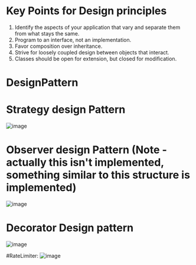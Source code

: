 # Key Points for Design principles
1) Identify the aspects of your application that vary and separate them from what stays the same.
2) Program to an interface, not an implementation.
3) Favor composition over inheritance.
4) Strive for loosely coupled design between objects that interact.
5) Classes should be open for extension, but closed for modification. 
# DesignPattern
# Strategy design Pattern
![image](https://github.com/NishaMalhotra/DesignPattern/assets/39948171/3729fdd0-48d7-4560-8d5c-0280766c341d)


# Observer design Pattern (Note - actually this isn't implemented, something similar to this structure is implemented) 
![image](https://github.com/NishaMalhotra/DesignPattern/assets/39948171/5004b4a2-549b-4d0a-ae11-c829b4bcfc9a)

# Decorator Design pattern 
![image](https://github.com/NishaMalhotra/DesignPattern/assets/39948171/5985e52a-ec92-4e96-ad76-4a821d5a8d82)


#RateLimiter: 
![image](https://github.com/NishaMalhotra/DesignPattern/assets/39948171/e706f7a8-44a3-4b86-83b3-bb0e86a253d4)
